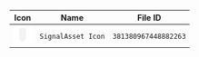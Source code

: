 | Icon | Name | File ID |
| ---  | ---  | ---     |
| ![](SignalAsset%20Icon.png) | `SignalAsset Icon` | `381380967448882263` |
